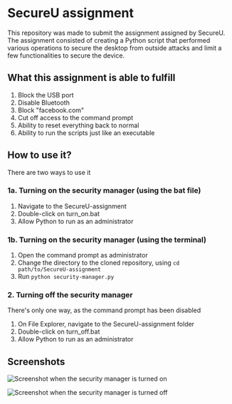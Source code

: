 # SecureU assignment
This repository was made to submit the assignment assigned by SecureU. The assignment consisted of creating a Python script that performed various operations to secure the desktop from outside attacks and limit a few functionalities to secure the device.

## What this assignment is able to fulfill
1. Block the USB port
2. Disable Bluetooth
3. Block "facebook.com"
4. Cut off access to the command prompt
5. Ability to reset everything back to normal
6. Ability to run the scripts just like an executable

## How to use it?
There are two ways to use it
### 1a. Turning on the security manager (using the bat file)
1. Navigate to the SecureU-assignment
2. Double-click on turn_on.bat
3. Allow Python to run as an administrator

### 1b. Turning on the security manager (using the terminal)
1. Open the command prompt as administrator
2. Change the directory to the cloned repository, using `cd path/to/SecureU-assignment`
3. Run `python security-manager.py`

### 2. Turning off the security manager
There's only one way, as the command prompt has been disabled
1. On File Explorer, navigate to the SecureU-assignment folder
2. Double-click on turn_off.bat
3. Allow Python to run as an administrator

## Screenshots
![Screenshot when the security manager is turned on](https://github.com/kshitjj/SecureU-assignment/assets/50615534/b333160f-6ee9-4c46-b2b3-1d36018af042)

![Screenshot when the security manager is turned off](https://github.com/kshitjj/SecureU-assignment/assets/50615534/a766cf19-561a-4f95-af28-34bd5ae4ec4c)
